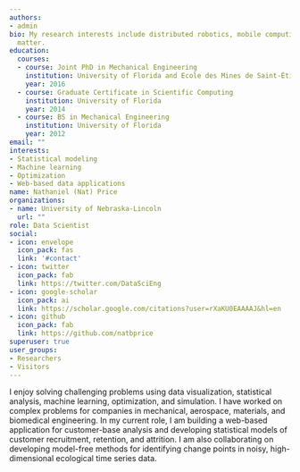 ```yaml
---
authors:
- admin
bio: My research interests include distributed robotics, mobile computing and programmable
  matter.
education:
  courses:
  - course: Joint PhD in Mechanical Engineering
    institution: University of Florida and Ecole des Mines de Saint-Étienne
    year: 2016
  - course: Graduate Certificate in Scientific Computing
    institution: University of Florida
    year: 2014
  - course: BS in Mechanical Engineering
    institution: University of Florida
    year: 2012
email: ""
interests:
- Statistical modeling
- Machine learning
- Optimization
- Web-based data applications
name: Nathaniel (Nat) Price
organizations:
- name: University of Nebraska-Lincoln
  url: ""
role: Data Scientist
social:
- icon: envelope
  icon_pack: fas
  link: '#contact'
- icon: twitter
  icon_pack: fab
  link: https://twitter.com/DataSciEng
- icon: google-scholar
  icon_pack: ai
  link: https://scholar.google.com/citations?user=rXaKU0EAAAAJ&hl=en
- icon: github
  icon_pack: fab
  link: https://github.com/natbprice
superuser: true
user_groups:
- Researchers
- Visitors
---
```


I enjoy solving challenging problems using data visualization, statistical analysis, machine learning, optimization, and simulation. I have worked on complex problems for companies in mechanical, aerospace, materials, and biomedical engineering. In my current role, I am building a web-based application for customer-base analysis and developing statistical models of customer recruitment, retention, and attrition. I am also collaborating on developing model-free methods for identifying change points in noisy, high-dimensional ecological time series data. 
